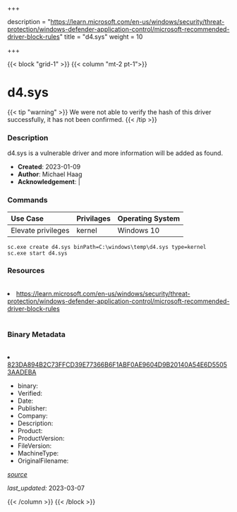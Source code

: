 +++

description = "https://learn.microsoft.com/en-us/windows/security/threat-protection/windows-defender-application-control/microsoft-recommended-driver-block-rules"
title = "d4.sys"
weight = 10

+++


{{< block "grid-1" >}}
{{< column "mt-2 pt-1">}}




# d4.sys 


{{< tip "warning" >}}
We were not able to verify the hash of this driver successfully, it has not been confirmed.
{{< /tip >}}




### Description


d4.sys is a vulnerable driver and more information will be added as found.


- **Created**: 2023-01-09
- **Author**: Michael Haag
- **Acknowledgement**:  | [](https://twitter.com/)

### Commands

| Use Case | Privilages | Operating System | 
|:---- | ---- | ---- |
| Elevate privileges | kernel | Windows 10 |

```
sc.exe create d4.sys binPath=C:\windows\temp\d4.sys type=kernel
sc.exe start d4.sys
```

### Resources
<br>


<li><a href=" https://learn.microsoft.com/en-us/windows/security/threat-protection/windows-defender-application-control/microsoft-recommended-driver-block-rules"> https://learn.microsoft.com/en-us/windows/security/threat-protection/windows-defender-application-control/microsoft-recommended-driver-block-rules</a></li>


<br>


### Binary Metadata
<br>



<li><a href="https://www.virustotal.com/gui/file/823DA894B2C73FFCD39E77366B6F1ABF0AE9604D9B20140A54E6D55053AADEBA">823DA894B2C73FFCD39E77366B6F1ABF0AE9604D9B20140A54E6D55053AADEBA</a></li>



- binary: 
- Verified: 
- Date: 
- Publisher: 
- Company: 
- Description: 
- Product: 
- ProductVersion: 
- FileVersion: 
- MachineType: 
- OriginalFilename: 

[*source*](https://github.com/magicsword-io/LOLDrivers/tree/main/yaml/d4.sys.yml)

*last_updated:* 2023-03-07


{{< /column >}}
{{< /block >}}

